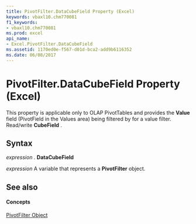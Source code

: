 ```yaml
---
title: PivotFilter.DataCubeField Property (Excel)
keywords: vbaxl10.chm770081
f1_keywords:
- vbaxl10.chm770081
ms.prod: excel
api_name:
- Excel.PivotFilter.DataCubeField
ms.assetid: 1170ed0e-f567-d01d-bca2-add9b6116352
ms.date: 06/08/2017
---
```



# PivotFilter.DataCubeField Property (Excel)

This property is applicable only to OLAP PivotTables and provides the **Value** field (PivotField in the Values area) being filtered by for a value filter. Read/write **CubeField** .


## Syntax

 _expression_ . **DataCubeField**

 _expression_ A variable that represents a **PivotFilter** object.


## See also


#### Concepts


[PivotFilter Object](pivotfilter-object-excel.md)

